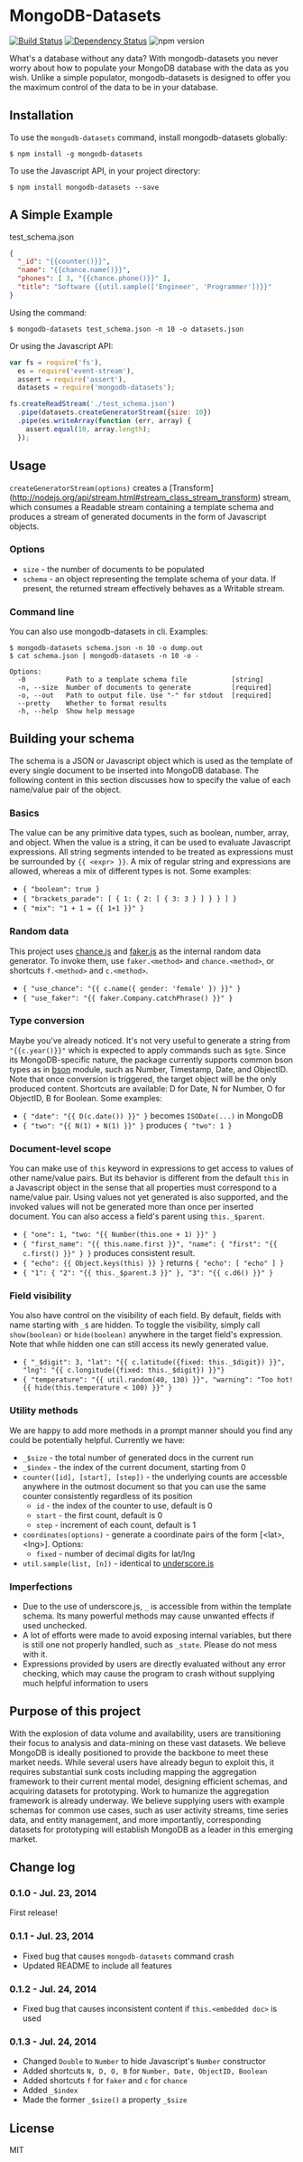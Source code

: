 # MongoDB-Datasets

[![Build Status](https://secure.travis-ci.org/imlucas/mongodb-datasets.png)](http://travis-ci.org/imlucas/mongodb-datasets)
[![Dependency Status](https://david-dm.org/imlucas/mongodb-datasets.svg?theme=shields.io)](https://david-dm.org/imlucas/mongodb-datasets)
![npm version](http://img.shields.io/npm/v/mongodb-datasets.svg)
<!-- [![Coverage Status](https://coveralls.io/repos/imlucas/mongodb-datasets/badge.png)](https://coveralls.io/r/imlucas/mongodb-datasets) -->
What's a database without any data? With mongodb-datasets you never worry about
how to populate your MongoDB database with the data as you wish. Unlike a simple
populator, mongodb-datasets is designed to offer you the maximum control of the
data to be in your database.

## Installation

To use the `mongodb-datasets` command, install mongodb-datasets globally:

    $ npm install -g mongodb-datasets

To use the Javascript API, in your project directory:

    $ npm install mongodb-datasets --save

## A Simple Example

test_schema.json
```json
{
  "_id": "{{counter()}}",
  "name": "{{chance.name()}}",
  "phones": [ 3, "{{chance.phone()}}" ],
  "title": "Software {{util.sample(['Engineer', 'Programmer'])}}"
}
```

Using the command:

    $ mongodb-datasets test_schema.json -n 10 -o datasets.json

Or using the Javascript API:
```javascript
var fs = require('fs'),
  es = require('event-stream'),
  assert = require('assert'),
  datasets = require('mongodb-datasets');

fs.createReadStream('./test_schema.json')
  .pipe(datasets.createGeneratorStream({size: 10})
  .pipe(es.writeArray(function (err, array) {
    assert.equal(10, array.length);
  });
```

## Usage

`createGeneratorStream(options)` creates a [Transform]
(http://nodejs.org/api/stream.html#stream_class_stream_transform) stream, which
consumes a Readable stream containing a template schema and produces a stream
of generated documents in the form of Javascript objects.

### Options

* `size` - the number of documents to be populated
* `schema` - an object representing the template schema of your data.
If present, the returned stream effectively behaves as a Writable stream.

### Command line

You can also use mongodb-datasets in cli. Examples:

    $ mongodb-datasets schema.json -n 10 -o dump.out
    $ cat schema.json | mongodb-datasets -n 10 -o -

```
Options:
  -0          Path to a template schema file           [string]
  -n, --size  Number of documents to generate          [required]
  -o, --out   Path to output file. Use "-" for stdout  [required]
  --pretty    Whether to format results
  -h, --help  Show help message
```

## Building your schema

The schema is a JSON or Javascript object which is used as the template of every
single document to be inserted into MongoDB database. The following content in
this section discusses how to specify the value of each name/value pair of the
object.

### Basics

The value can be any primitive data types, such as boolean, number, array, and
object. When the value is a string, it can be used to evaluate Javascript
expressions. All string segments intended to be treated as expressions must be
surrounded by `{{ <expr> }}`. A mix of regular string and expressions are
allowed, whereas a mix of different types is not. Some examples:
* `{ "boolean": true }`
* `{ "brackets_parade": [ { 1: { 2: [ { 3: 3 } ] } } ] }`
* `{ "mix": "1 + 1 = {{ 1+1 }}" }`

### Random data

This project uses [chance.js](http://chancejs.com/) and
[faker.js](https://github.com/FotoVerite/Faker.js) as the internal random data
generator. To invoke them, use `faker.<method>` and `chance.<method>`, or
shortcuts `f.<method>` and `c.<method>`.
* `{ "use_chance": "{{ c.name({ gender: 'female' }) }}" }`
* `{ "use_faker": "{{ faker.Company.catchPhrase() }}" }`

### Type conversion

Maybe you've already noticed. It's not very useful to generate a string from
`"{{c.year()}}"` which is expected to apply commands such as `$gte`.
Since its MongoDB-specific nature, the package currently supports common bson
types as in [bson](https://github.com/mongodb/js-bson) module, such as Number,
Timestamp, Date, and ObjectID. Note that once conversion is triggered, the
target object will be the only produced content. Shortcuts are available: D for
Date, N for Number, O for ObjectID, B for Boolean. Some examples:
* `{ "date": "{{ D(c.date()) }}" }` becomes `ISODate(...)` in MongoDB
* `{ "two": "{{ N(1) + N(1) }}" }` produces `{ "two": 1 }`

### Document-level scope

You can make use of `this` keyword in expressions to get access to values of
other name/value pairs. But its behavior is different from the default `this`
in a Javascript object in the sense that all properties must correspond to
a name/value pair. Using values not yet generated is also supported, and the
invoked values will not be generated more than once per inserted document. You
can also access a field's parent using `this._$parent`.
* `{ "one": 1, "two: "{{ Number(this.one + 1) }}" }`
* `{ "first_name": "{{ this.name.first }}",
     "name": { "first": "{{ c.first() }}" } }` produces consistent result.
* `{ "echo": {{ Object.keys(this) }} }` returns `{ "echo": [ "echo" ] }`
* `{ "1": { "2": "{{ this._$parent.3 }}" }, "3": "{{ c.d6() }}" }`

### Field visibility

You also have control on the visibility of each field. By default, fields with
name starting with `_$` are hidden. To toggle the visibility, simply call
`show(boolean)` or `hide(boolean)` anywhere in the target field's expression.
Note that while hidden one can still access its newly generated value.
* `{ "_$digit": 3, "lat": "{{ c.latitude({fixed: this._$digit}) }}",
                   "lng": "{{ c.longitude({fixed: this._$digit}) }}"}`
* `{ "temperature": "{{ util.random(40, 130) }}",
     "warning": "Too hot! {{ hide(this.temperature < 100) }}" }`

### Utility methods

We are happy to add more methods in a prompt manner should you find any could be
potentially helpful. Currently we have:
* `_$size` - the total number of generated docs in the current run
* `_$index` - the index of the current document, starting from 0
* `counter([id], [start], [step])` - the underlying counts are accessble
  anywhere in the outmost document so that you can use the same counter
  consistently regardless of its position
  + `id` - the index of the counter to use, default is 0
  + `start` - the first count, default is 0
  + `step` - increment of each count, default is 1
* `coordinates(options)` - generate a coordinate pairs of the
  form [\<lat\>, \<lng\>]. Options:
  + `fixed` - number of decimal digits for lat/lng
* `util.sample(list, [n])` - identical to [underscore.js](http://underscorejs.org/#sample)

### Imperfections

* Due to the use of underscore.js, `_` is accessible from within the template
  schema. Its many powerful methods may cause unwanted effects if used unchecked.
* A lot of efforts were made to avoid exposing internal variables, but there is
  still one not properly handled, such as `_state`. Please do not mess with it.
* Expressions provided by users are directly evaluated without any error
  checking, which may cause the program to crash without supplying much helpful
  information to users

## Purpose of this project

With the explosion of data volume and availability, users are transitioning
their focus to analysis and data-mining on these vast datasets. We believe
MongoDB is ideally positioned to provide the backbone to meet these market
needs. While several users have already begun to exploit this, it requires
substantial sunk costs including mapping the aggregation framework to their
current mental model, designing efficient schemas, and acquiring datasets for
prototyping. Work to humanize the aggregation framework is already underway. We
believe supplying users with example schemas for common use cases, such as user
activity streams, time series data, and entity management, and more importantly,
corresponding datasets for prototyping will establish MongoDB as a leader in
this emerging market.

## Change log

### 0.1.0 - Jul. 23, 2014
First release!

### 0.1.1 - Jul. 23, 2014
* Fixed bug that causes `mongodb-datasets` command crash
* Updated README to include all features

### 0.1.2 - Jul. 24, 2014
* Fixed bug that causes inconsistent content if `this.<embedded doc>` is used

### 0.1.3 - Jul. 24, 2014
* Changed `Double` to `Number` to hide Javascript's `Number` constructor
* Added shortcuts `N, D, O, B` for `Number, Date, ObjectID, Boolean`
* Added shortcuts `f` for `faker` and `c` for `chance`
* Added `_$index`
* Made the former `_$size()` a property `_$size`

## License

MIT
